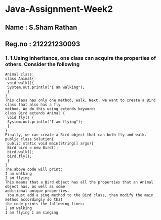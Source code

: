 # Java-Assignment-Week2
## Name   : S.Sham Rathan 
## Reg.no : 212221230093
### 1. 1.Using inheritance, one class can acquire the properties of others. Consider the following
```
Animal class:
class Animal{
 void walk(){
 System.out.println("I am walking");
 }
}
This class has only one method, walk. Next, we want to create a Bird class that also has a fly
method. We do this using extends keyword:
class Bird extends Animal {
 void fly() {
 System.out.println("I am flying");
 }
}
Finally, we can create a Bird object that can both fly and walk.
public class Solution{
 public static void main(String[] args){
 Bird bird = new Bird();
 bird.walk();
 bird.fly();
 }
}
The above code will print:
I am walking
I am flying
This means that a Bird object has all the properties that an Animal object has, as well as some
additional unique properties.
 You must add a sing method to the Bird class, then modify the main method accordingly so that
the code prints the following lines:
I am walking
I am flying I am singing
```

